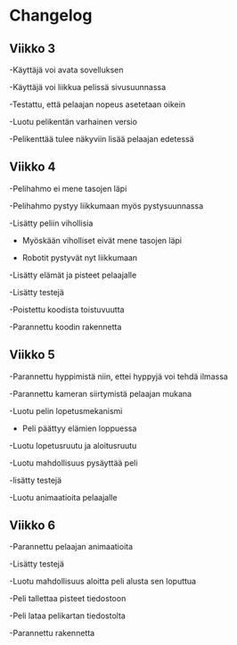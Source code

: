 # Changelog

## Viikko 3

-Käyttäjä voi avata sovelluksen

-Käyttäjä voi liikkua pelissä sivusuunnassa

-Testattu, että pelaajan nopeus asetetaan oikein

-Luotu pelikentän varhainen versio

-Pelikenttää tulee näkyviin lisää pelaajan edetessä

## Viikko 4

-Pelihahmo ei mene tasojen läpi

-Pelihahmo pystyy liikkumaan myös pystysuunnassa

-Lisätty peliin vihollisia

- Myöskään viholliset eivät mene tasojen läpi

- Robotit pystyvät nyt liikkumaan

-Lisätty elämät ja pisteet pelaajalle

-Lisätty testejä

-Poistettu koodista toistuvuutta

-Parannettu koodin rakennetta

## Viikko 5

-Parannettu hyppimistä niin, ettei hyppyjä voi tehdä ilmassa

-Parannettu kameran siirtymistä pelaajan mukana

-Luotu pelin lopetusmekanismi

- Peli päättyy elämien loppuessa

-Luotu lopetusruutu ja aloitusruutu

-Luotu mahdollisuus pysäyttää peli

-lisätty testejä

-Luotu animaatioita pelaajalle

## Viikko 6

-Parannettu pelaajan animaatioita

-Lisätty testejä

-Luotu mahdollisuus aloitta peli alusta sen loputtua

-Peli tallettaa pisteet tiedostoon

-Peli lataa pelikartan tiedostolta

-Parannettu rakennetta

